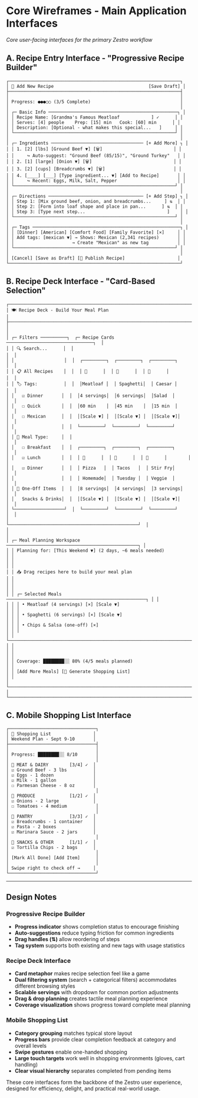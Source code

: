 # Core Wireframes - Main Application Interfaces

*Core user-facing interfaces for the primary Zestro workflow*

## A. Recipe Entry Interface - "Progressive Recipe Builder"

```
┌─────────────────────────────────────────────────────────────────┐
│ 🍳 Add New Recipe                                    [Save Draft] │
├─────────────────────────────────────────────────────────────────┤
│                                                                 │
│ Progress: ●●●○○ (3/5 Complete)                                  │
│                                                                 │
│ ┌─ Basic Info ─────────────────────────────────────────────────┐ │
│ │ Recipe Name: [Grandma's Famous Meatloaf            ] ✓      │ │
│ │ Serves: [4] people    Prep: [15] min   Cook: [60] min      │ │
│ │ Description: [Optional - what makes this special...   ]     │ │
│ └─────────────────────────────────────────────────────────────┘ │
│                                                                 │
│ ┌─ Ingredients ─────────────────────────────────── [+ Add More] ┐ │
│ │ 1. [2] [lbs] [Ground Beef ▼] [🗑️]                           │ │
│ │     ↪️ Auto-suggest: "Ground Beef (85/15)", "Ground Turkey"   │ │
│ │ 2. [1] [large] [Onion ▼] [🗑️]                               │ │
│ │ 3. [2] [cups] [Breadcrumbs ▼] [🗑️]                          │ │
│ │ 4. [____] [___] [Type ingredient... ▼] [Add to Recipe]       │ │
│ │     ↪️ Recent: Eggs, Milk, Salt, Pepper                       │ │
│ └─────────────────────────────────────────────────────────────┘ │
│                                                                 │
│ ┌─ Directions ──────────────────────────────────── [+ Add Step] ┐ │
│ │ Step 1: [Mix ground beef, onion, and breadcrumbs...     ] ⇅  │ │
│ │ Step 2: [Form into loaf shape and place in pan...      ] ⇅  │ │
│ │ Step 3: [Type next step...                               ]    │ │
│ └─────────────────────────────────────────────────────────────┘ │
│                                                                 │
│ ┌─ Tags ────────────────────────────────────────────────────────┐ │
│ │ [Dinner] [American] [Comfort Food] [Family Favorite] [×]     │ │
│ │ Add tags: [mexican ▼] → Shows: Mexican (2,341 recipes)       │ │
│ │                      → Create "Mexican" as new tag           │ │
│ └─────────────────────────────────────────────────────────────┘ │
│                                                                 │
│ [Cancel] [Save as Draft] [🎯 Publish Recipe]                    │
└─────────────────────────────────────────────────────────────────┘
```

## B. Recipe Deck Interface - "Card-Based Selection"

```
┌─────────────────────────────────────────────────────────────────────────────┐
│ 🍽️ Recipe Deck - Build Your Meal Plan                                       │
├─────────────────────────────────────────────────────────────────────────────┤
│                                                                             │
│ ┌─ Filters ──────────┐  ┌─ Recipe Cards ─────────────────────────────────┐  │
│ │ 🔍 Search...      │  │                                                 │  │
│ │                   │  │  ┌─────────┐  ┌─────────┐  ┌─────────┐        │  │
│ │ 📋 All Recipes    │  │  │ 🥩      │  │ 🍝      │  │ 🥗      │        │  │
│ │ 🏷️ Tags:          │  │  │Meatloaf │  │ Spaghetti│  │ Caesar │        │  │
│ │   ☑️ Dinner       │  │  │4 servings│  │6 servings│  │Salad  │        │  │
│ │   ☐ Quick        │  │  │60 min    │  │45 min    │  │15 min  │        │  │
│ │   ☐ Mexican      │  │  │[Scale ▼] │  │[Scale ▼] │  │[Scale ▼]│        │  │
│ │                  │  │  └─────────┘  └─────────┘  └─────────┘        │  │
│ │ 🎯 Meal Type:     │  │                                                 │  │
│ │   ☐ Breakfast    │  │  ┌─────────┐  ┌─────────┐  ┌─────────┐        │  │
│ │   ☑️ Lunch        │  │  │ 🍕      │  │ 🌮      │  │ 🍛      │        │  │
│ │   ☑️ Dinner       │  │  │ Pizza   │  │ Tacos   │  │ Stir Fry│        │  │
│ │                  │  │  │ Homemade│  │ Tuesday │  │ Veggie  │        │  │
│ │ 🍿 One-Off Items  │  │  │8 servings│  │4 servings│  │3 servings│       │  │
│ │   Snacks & Drinks│  │  │[Scale ▼] │  │[Scale ▼] │  │[Scale ▼]│        │  │
│ └───────────────────┘  │  └─────────┘  └─────────┘  └─────────┘        │  │
│                        └─────────────────────────────────────────────────┘  │
│                                                                             │
│ ┌─ Meal Planning Workspace ──────────────────────────────────────────────────┐ │
│ │ Planning for: [This Weekend ▼] (2 days, ~6 meals needed)               │ │
│ │                                                                         │ │
│ │ 📥 Drag recipes here to build your meal plan                            │ │
│ │                                                                         │ │
│ │ ┌─ Selected Meals ─────────────────────────────────────────────────────┐ │ │
│ │ │ • Meatloaf (4 servings) [×] [Scale ▼]                               │ │ │
│ │ │ • Spaghetti (6 servings) [×] [Scale ▼]                              │ │ │
│ │ │ • Chips & Salsa (one-off) [×]                                       │ │ │
│ │ └─────────────────────────────────────────────────────────────────────┘ │ │
│ │                                                                         │ │
│ │ Coverage: ████████░░ 80% (4/5 meals planned)                           │ │
│ │ [Add More Meals] [🛒 Generate Shopping List]                            │ │
│ └─────────────────────────────────────────────────────────────────────────┘ │
└─────────────────────────────────────────────────────────────────────────────┘
```

## C. Mobile Shopping List Interface

```
┌─────────────────────────────────┐
│ 🛒 Shopping List                │
│ Weekend Plan - Sept 9-10       │
├─────────────────────────────────┤
│                                 │
│ Progress: ████████░░ 8/10       │
│                                 │
│ 🥩 MEAT & DAIRY        [3/4] ✓  │
│ ☑️ Ground Beef - 3 lbs          │
│ ☑️ Eggs - 1 dozen               │
│ ☑️ Milk - 1 gallon              │
│ ☐ Parmesan Cheese - 8 oz       │
│                                 │
│ 🥬 PRODUCE             [1/2] ✓  │
│ ☑️ Onions - 2 large             │
│ ☐ Tomatoes - 4 medium           │
│                                 │
│ 🥫 PANTRY              [3/3] ✓  │
│ ☑️ Breadcrumbs - 1 container    │
│ ☑️ Pasta - 2 boxes              │
│ ☑️ Marinara Sauce - 2 jars      │
│                                 │
│ 🍿 SNACKS & OTHER      [1/1] ✓  │
│ ☑️ Tortilla Chips - 2 bags      │
│                                 │
│ [Mark All Done] [Add Item]      │
│                                 │
│ Swipe right to check off →     │
└─────────────────────────────────┘
```

---

## Design Notes

### Progressive Recipe Builder
- **Progress indicator** shows completion status to encourage finishing
- **Auto-suggestions** reduce typing friction for common ingredients
- **Drag handles (⇅)** allow reordering of steps
- **Tag system** supports both existing and new tags with usage statistics

### Recipe Deck Interface
- **Card metaphor** makes recipe selection feel like a game
- **Dual filtering system** (search + categorical filters) accommodates different browsing styles
- **Scalable servings** with dropdown for common portion adjustments
- **Drag & drop planning** creates tactile meal planning experience
- **Coverage visualization** shows progress toward complete meal planning

### Mobile Shopping List
- **Category grouping** matches typical store layout
- **Progress bars** provide clear completion feedback at category and overall levels
- **Swipe gestures** enable one-handed shopping
- **Large touch targets** work well in shopping environments (gloves, cart handling)
- **Clear visual hierarchy** separates completed from pending items

These core interfaces form the backbone of the Zestro user experience, designed for efficiency, delight, and practical real-world usage.
